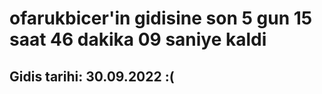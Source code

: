 # ofarukbicer'in gidisine son 5 gun 15 saat 46 dakika 09 saniye kaldi

## Gidis tarihi: 30.09.2022 :(